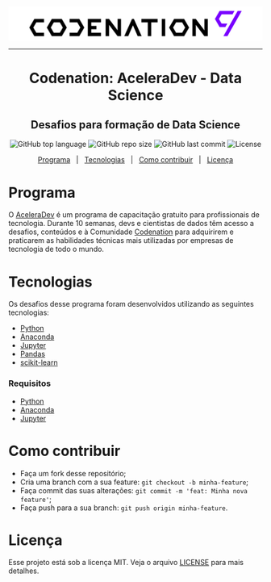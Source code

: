 <p align="center">
  <img src="./.github/logo.svg" />
</p>

---

<h1 align="center">
  Codenation: AceleraDev - Data Science
</h1>

<h2 align="center">
  Desafios para formação de Data Science
</h2>

<p align="center">
  <img alt="GitHub top language" src="https://img.shields.io/github/languages/top/JedersonLuz/Codenation_AceleraDev_DataScience">
  <img alt="GitHub repo size" src="https://img.shields.io/github/repo-size/JedersonLuz/Codenation_AceleraDev_DataScience">
  <img alt="GitHub last commit" src="https://img.shields.io/github/last-commit/JedersonLuz/Codenation_AceleraDev_DataScience">
  <img alt="License" src="https://img.shields.io/github/license/JedersonLuz/Codenation_AceleraDev_DataScience">
</p>

<p align="center">
  <a href="#programa">Programa</a>
  &nbsp;&nbsp;|&nbsp;&nbsp;
  <a href="#tecnologias">Tecnologias</a>
  &nbsp;&nbsp;|&nbsp;&nbsp;
  <a href="#como-contribuir">Como contribuir</a>
  &nbsp;&nbsp;|&nbsp;&nbsp;
  <a href="#licença">Licença</a>
</p>

# Programa

O [AceleraDev](https://www.codenation.dev/aceleradev/ds-online-1/) é um programa de capacitação gratuito para profissionais de tecnologia. Durante 10 semanas, devs e cientistas de dados têm acesso a desafios, conteúdos e à Comunidade [Codenation](https://www.codenation.dev/) para adquirirem e praticarem as habilidades técnicas mais utilizadas por empresas de tecnologia de todo o mundo.

# Tecnologias

Os desafios desse programa foram desenvolvidos utilizando as seguintes tecnologias:

- [Python](https://www.python.org/)
- [Anaconda](https://www.anaconda.com/)
- [Jupyter](https://jupyter.org/)
- [Pandas](https://pandas.pydata.org/)
- [scikit-learn](https://scikit-learn.org/stable/)

### Requisitos

- [Python](https://www.python.org/)
- [Anaconda](https://www.anaconda.com/)
- [Jupyter](https://jupyter.org/)

# Como contribuir

- Faça um fork desse repositório;
- Cria uma branch com a sua feature: `git checkout -b minha-feature`;
- Faça commit das suas alterações: `git commit -m 'feat: Minha nova feature'`;
- Faça push para a sua branch: `git push origin minha-feature`.

# Licença

Esse projeto está sob a licença MIT. Veja o arquivo [LICENSE](LICENSE) para mais detalhes.